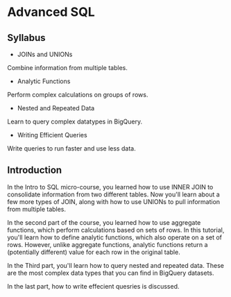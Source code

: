 # Advanced SQL

## Syllabus 

- JOINs and UNIONs

Combine information from multiple tables.

- Analytic Functions

Perform complex calculations on groups of rows.

- Nested and Repeated Data

Learn to query complex datatypes in BigQuery.

- Writing Efficient Queries

Write queries to run faster and use less data.

## Introduction
In the Intro to SQL micro-course, you learned how to use INNER JOIN to consolidate information from two different tables. Now you'll learn about a few more types of JOIN, along with how to use UNIONs to pull information from multiple tables.

In the second part of the course, you learned how to use aggregate functions, which perform calculations based on sets of rows. In this tutorial, you'll learn how to define analytic functions, which also operate on a set of rows. However, unlike aggregate functions, analytic functions return a (potentially different) value for each row in the original table.

In the Third part, you'll learn how to query nested and repeated data. These are the most complex data types that you can find in BigQuery datasets.

In the last part, how to write effecient quesries is discussed.

